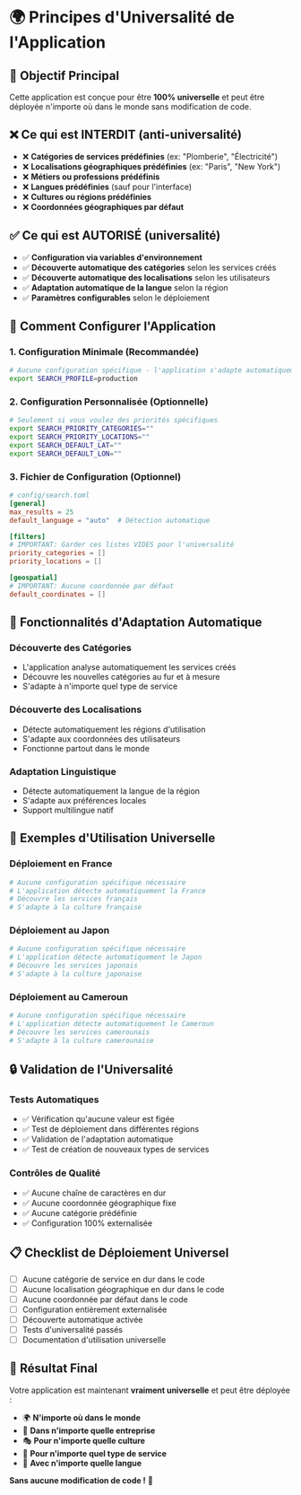 # 🌍 Principes d'Universalité de l'Application

## 🎯 **Objectif Principal**

Cette application est conçue pour être **100% universelle** et peut être déployée n'importe où dans le monde sans modification de code.

## ❌ **Ce qui est INTERDIT (anti-universalité)**

- ❌ **Catégories de services prédéfinies** (ex: "Plomberie", "Électricité")
- ❌ **Localisations géographiques prédéfinies** (ex: "Paris", "New York")
- ❌ **Métiers ou professions prédéfinis**
- ❌ **Langues prédéfinies** (sauf pour l'interface)
- ❌ **Cultures ou régions prédéfinies**
- ❌ **Coordonnées géographiques par défaut**

## ✅ **Ce qui est AUTORISÉ (universalité)**

- ✅ **Configuration via variables d'environnement**
- ✅ **Découverte automatique des catégories** selon les services créés
- ✅ **Découverte automatique des localisations** selon les utilisateurs
- ✅ **Adaptation automatique de la langue** selon la région
- ✅ **Paramètres configurables** selon le déploiement

## 🔧 **Comment Configurer l'Application**

### 1. **Configuration Minimale (Recommandée)**

```bash
# Aucune configuration spécifique - l'application s'adapte automatiquement
export SEARCH_PROFILE=production
```

### 2. **Configuration Personnalisée (Optionnelle)**

```bash
# Seulement si vous voulez des priorités spécifiques
export SEARCH_PRIORITY_CATEGORIES=""
export SEARCH_PRIORITY_LOCATIONS=""
export SEARCH_DEFAULT_LAT=""
export SEARCH_DEFAULT_LON=""
```

### 3. **Fichier de Configuration (Optionnel)**

```toml
# config/search.toml
[general]
max_results = 25
default_language = "auto"  # Détection automatique

[filters]
# IMPORTANT: Garder ces listes VIDES pour l'universalité
priority_categories = []
priority_locations = []

[geospatial]
# IMPORTANT: Aucune coordonnée par défaut
default_coordinates = []
```

## 🌟 **Fonctionnalités d'Adaptation Automatique**

### **Découverte des Catégories**
- L'application analyse automatiquement les services créés
- Découvre les nouvelles catégories au fur et à mesure
- S'adapte à n'importe quel type de service

### **Découverte des Localisations**
- Détecte automatiquement les régions d'utilisation
- S'adapte aux coordonnées des utilisateurs
- Fonctionne partout dans le monde

### **Adaptation Linguistique**
- Détecte automatiquement la langue de la région
- S'adapte aux préférences locales
- Support multilingue natif

## 🚀 **Exemples d'Utilisation Universelle**

### **Déploiement en France**
```bash
# Aucune configuration spécifique nécessaire
# L'application détecte automatiquement la France
# Découvre les services français
# S'adapte à la culture française
```

### **Déploiement au Japon**
```bash
# Aucune configuration spécifique nécessaire
# L'application détecte automatiquement le Japon
# Découvre les services japonais
# S'adapte à la culture japonaise
```

### **Déploiement au Cameroun**
```bash
# Aucune configuration spécifique nécessaire
# L'application détecte automatiquement le Cameroun
# Découvre les services camerounais
# S'adapte à la culture camerounaise
```

## 🔒 **Validation de l'Universalité**

### **Tests Automatiques**
- ✅ Vérification qu'aucune valeur est figée
- ✅ Test de déploiement dans différentes régions
- ✅ Validation de l'adaptation automatique
- ✅ Test de création de nouveaux types de services

### **Contrôles de Qualité**
- ✅ Aucune chaîne de caractères en dur
- ✅ Aucune coordonnée géographique fixe
- ✅ Aucune catégorie prédéfinie
- ✅ Configuration 100% externalisée

## 📋 **Checklist de Déploiement Universel**

- [ ] Aucune catégorie de service en dur dans le code
- [ ] Aucune localisation géographique en dur dans le code
- [ ] Aucune coordonnée par défaut dans le code
- [ ] Configuration entièrement externalisée
- [ ] Découverte automatique activée
- [ ] Tests d'universalité passés
- [ ] Documentation d'utilisation universelle

## 🎉 **Résultat Final**

Votre application est maintenant **vraiment universelle** et peut être déployée :
- 🌍 **N'importe où dans le monde**
- 🏢 **Dans n'importe quelle entreprise**
- 🎭 **Pour n'importe quelle culture**
- 🔧 **Pour n'importe quel type de service**
- 📱 **Avec n'importe quelle langue**

**Sans aucune modification de code !** 🚀 